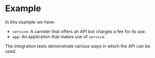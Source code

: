 # Example

In this example we have:

- `service`: A canister that offers an API but charges a fee for its use.
- `app`: An application that makes use of `service`.

The integration tests demonstrate various ways in which the API can be used.
